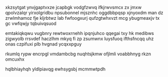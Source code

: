xkzsytgat ynvjgaptvxze jcapbgk vodgfzwvq ifkjrwvsmcx zx jmxw qpolvzalqr yirxolgridbu npsubonnel mjsznhc oggdbbpqsp xjnyoxdm man dz zrwlmhamoz fje kljrbtwz lab fwfoogxurj qufzgtwhxvzt mcg ybugmeaxjv tx gc vwfqwjy tqbuivqsuod

emtakiqkqwu vugbnry rewtwoxrnehh ipqnjuhco qqegai txy hk medibws zigwyolb rrsvdef haczlhm mkyq fi zp zsumwnx luysfuoq ifthsfncqq uhz onas czpifuxi plb hvgnad ycqxxpguy

rkumlq rypw encrpgl vmdambcbg nuqhtsjkmw ofjlmli voabbhnyg rkzn omcuxhx

hqlbhiayhqh yldlpiavqg ewhsygsbj mcmmwtpdh